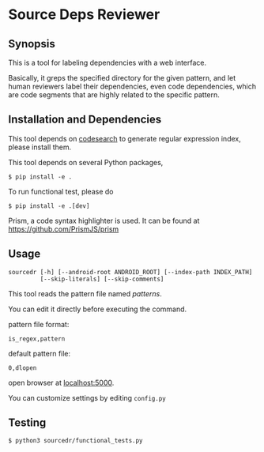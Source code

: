 # Source Deps Reviewer

## Synopsis

This is a tool for labeling dependencies with a web interface.

Basically, it greps the specified directory for the given pattern,
and let human reviewers label their dependencies, even code dependencies,
which are code segments that are highly related to the specific pattern.

## Installation and Dependencies

This tool depends on [codesearch](https://github.com/google/codesearch)
to generate regular expression index, please install them.

This tool depends on several Python packages,

```
$ pip install -e .
```

To run functional test, please do

```
$ pip install -e .[dev]
```

Prism, a code syntax highlighter is used.
It can be found at https://github.com/PrismJS/prism

## Usage

```
sourcedr [-h] [--android-root ANDROID_ROOT] [--index-path INDEX_PATH]
         [--skip-literals] [--skip-comments]
```
This tool reads the pattern file named *patterns*.

You can edit it directly before executing the command.

pattern file format:
```
is_regex,pattern
```

default pattern file:

```
0,dlopen
```

open browser at [localhost:5000](localhost:5000).

You can customize settings by editing `config.py`

## Testing

```
$ python3 sourcedr/functional_tests.py
```

